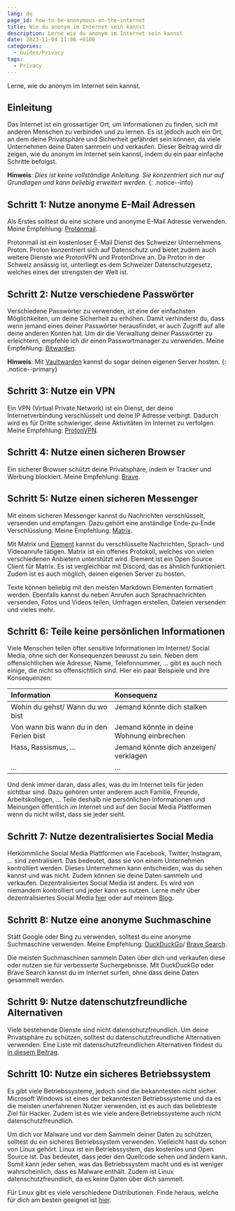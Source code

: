 ```yaml
---
lang: de
page_id: how-to-be-anonymous-on-the-internet
title: Wie du anonym im Internet sein kannst
description: Lerne wie du anonym im Internet sein kannst
date: 2023-11-04 11:06 +0100
categories:
  - Guides/Privacy
tags:
  - Privacy
---
```


Lerne, wie du anonym im Internet sein kannst.

## Einleitung

Das Internet ist ein grossartiger Ort, um Informationen zu finden, sich mit anderen Menschen zu verbinden und zu lernen. Es ist jedoch auch ein Ort, an dem deine Privatsphäre und Sicherheit gefährdet sein können, da viele Unternehmen deine Daten sammeln und verkaufen. Dieser Beitrag wird dir zeigen, wie du anonym im Internet sein kannst, indem du ein paar einfache Schritte befolgst.

**Hinweis**: _Dies ist keine vollständige Anleitung. Sie konzentriert sich nur auf Grundlagen und kann beliebig erweitert werden._
{: .notice--info}

## Schritt 1: Nutze anonyme E-Mail Adressen

Als Erstes solltest du eine sichere und anonyme E-Mail Adresse verwenden. Meine Empfehlung: [Protonmail](https://proton.me/mail).

Protonmail ist ein kostenloser E-Mail Dienst des Schweizer Unternehmens Proton. Proton konzentriert sich auf Datenschutz und bietet zudem auch weitere Dienste wie ProtonVPN und ProtonDrive an. Da Proton in der Schweiz ansässig ist, unterliegt es dem Schweizer Datenschutzgesetz, welches eines der strengsten der Welt ist.

## Schritt 2: Nutze verschiedene Passwörter

Verschiedene Passwörter zu verwenden, ist eine der einfachsten Möglichkeiten, um deine Sicherheit zu erhöhen. Damit verhinderst du, dass wenn jemand eines deiner Passwörter herausfindet, er auch Zugriff auf alle deine anderen Konten hat. Um dir die Verwaltung deiner Passwörter zu erleichtern, empfehle ich dir einen Passwortmanager zu verwenden. Meine Empfehlung: [Bitwarden](https://bitwarden.com).

**Hinweis**: Mit [Vaultwarden](https://github.com/dani-garcia/vaultwarden/) kannst du sogar deinen eigenen Server hosten.
{: .notice--primary}

## Schritt 3: Nutze ein VPN

Ein VPN (Virtual Private Network) ist ein Dienst, der deine Internetverbindung verschlüsselt und deine IP Adresse verbirgt. Dadurch wird es für Dritte schwieriger, deine Aktivitäten im Internet zu verfolgen. Meine Empfehlung: [ProtonVPN](https://proton.me/vpn).

## Schritt 4: Nutze einen sicheren Browser

Ein sicherer Browser schützt deine Privatsphäre, indem er Tracker und Werbung blockiert. Meine Empfehlung: [Brave](https://brave.com).

## Schritt 5: Nutze einen sicheren Messenger

Mit einem sicheren Messenger kannst du Nachrichten verschlüsselt, versenden und empfangen. Dazu gehört eine anständige Ende-zu-Ende Verschlüsslung. Meine Empfehlung: [Matrix](https://matrix.org).

Mit Matrix und [Element](https://element.io/) kannst du verschlüsselte Nachrichten, Sprach- und Videoanrufe tätigen. Matrix ist ein offenes Protokoll, welches von vielen verschiedenen Anbietern unterstützt wird. Element ist ein Open Source Client für Matrix. Es ist vergleichbar mit Discord, das es ähnlich funktioniert. Zudem ist es auch möglich, deinen eigenen Server zu hosten.

Texte können beliebig mit den meisten Markdown Elementen formatiert werden. Ebenfalls kannst du neben Anrufen auch Sprachnachrichten versenden, Fotos und Videos teilen, Umfragen erstellen, Dateien versenden und vieles mehr.

## Schritt 6: Teile keine persönlichen Informationen

Viele Menschen teilen öfter sensitive Informationen im Internet/ Social Media, ohne sich der Konsequenzen bewusst zu sein. Neben dem offensichtlichen wie Adresse, Name, Telefonnummer, ... gibt es auch noch einige, die nicht so offensichtlich sind. Hier ein paar Beispiele und ihre Konsequenzen:

| Information                             | Konsequenz                                |
|:----------------------------------------|:------------------------------------------|
| Wohin du gehst/ Wann du wo bist         | Jemand könnte dich stalken                |
| Von wann bis wann du in den Ferien bist | Jemand könnte in deine Wohnung einbrechen |
| Hass, Rassismus, ...                    | Jemand könnte dich anzeigen/ verklagen    |
| ...                                     | ...                                       |

Und denk immer daran, dass alles, was du im Internet teils für jeden sichtbar sind. Dazu gehören unter anderem auch Familie, Freunde, Arbeitskollegen, ... Teile deshalb nie persönlichen Informationen und Meinungen öffentlich im Internet und auf den Social Media Plattformen wenn du nicht willst, dass sie jeder sieht.

## Schritt 7: Nutze dezentralisiertes Social Media

Herkömmliche Social Media Plattformen wie Facebook, Twitter, Instagram, ... sind zentralisiert. Das bedeutet, dass sie von einem Unternehmen kontrolliert werden. Dieses Unternehmen kann entscheiden, was du sehen kannst und was nicht. Zudem können sie deine Daten sammeln und verkaufen. Dezentralisiertes Social Media ist anders. Es wird von niemandem kontrolliert und jeder kann es nutzen. Lerne mehr über dezentralisiertes Social Media [hier](https://fedi.tips/) oder auf meinem [Blog](/tags/#fediverse).

## Schritt 8: Nutze eine anonyme Suchmaschine

Statt Google oder Bing zu verwenden, solltest du eine anonyme Suchmaschine verwenden. Meine Empfehlung: [DuckDuckGo](https://duckduckgo.com)/ [Brave Search](https://search.brave.com).

Die meisten Suchmaschinen sammeln Daten über dich und verkaufen diese oder nutzen sie für verbesserte Suchergebnisse. Mit DuckDuckGo oder Brave Search kannst du im Internet surfen, ohne dass deine Daten gesammelt werden.

## Schritt 9: Nutze datenschutzfreundliche Alternativen

Viele bestehende Dienste sind nicht datenschutzfreundlich. Um deine Privatsphäre zu schützen, solltest du datenschutzfreundliche Alternativen verwenden. Eine Liste mit datenschutzfreundlichen Alternativen findest du [in diesem Beitrag](/de/privacy-friendly-alternatives).

## Schritt 10: Nutze ein sicheres Betriebssystem

Es gibt viele Betriebssysteme, jedoch sind die bekanntesten nicht sicher. Microsoft Windows ist eines der bekanntesten Betriebssysteme und da es die meisten unerfahrenen Nutzer verwenden, ist es auch das beliebteste Ziel für Hacker. Zudem ist es wie viele andere Betriebssysteme auch nicht datenschutzfreundlich.

Um dich vor Malware und vor dem Sammeln deiner Daten zu schützen, solltest du ein sicheres Betriebssystem verwenden. Vielleicht hast du schon von Linux gehört. Linux ist ein Betriebssystem, das kostenlos und Open Source ist. Das bedeutet, dass jeder den Quellcode sehen und ändern kann. Somit kann jeder sehen, was das Betriebssystem macht und es ist weniger wahrscheinlich, dass es Malware enthält. Zudem ist Linux datenschutzfreundlich, da es keine Daten über dich sammelt.

Für Linux gibt es viele verschiedene Distributionen. Finde heraus, welche für dich am besten geeignet ist [hier](https://distrochooser.de/de).
